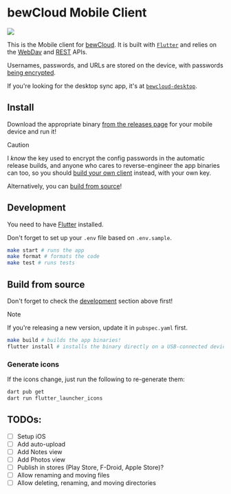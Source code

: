 # bewCloud Mobile Client

[![](https://github.com/bewcloud/bewcloud-mobile/workflows/Run%20Tests/badge.svg)](https://github.com/bewcloud/bewcloud-mobile/actions?workflow=Run+Tests)

This is the Mobile client for [bewCloud](https://github.com/bewcloud/bewcloud). It is built with [`Flutter`](https://flutter.dev) and relies on the [WebDav](https://github.com/bewcloud/bewcloud/blob/main/routes/dav.tsx) and [REST](https://github.com/bewcloud/bewcloud/tree/main/routes/api/files) APIs.

Usernames, passwords, and URLs are stored on the device, with passwords [being encrypted](/lib/encryption.dart).

If you're looking for the desktop sync app, it's at [`bewcloud-desktop`](https://github.com/bewcloud/bewcloud-desktop).

## Install

Download the appropriate binary [from the releases page](https://github.com/bewcloud/bewcloud-mobile/releases) for your mobile device and run it!

> [!CAUTION]
> I _know_ the key used to encrypt the config passwords in the automatic release builds, and anyone who cares to reverse-engineer the app binaries can too, so you should [build your own client](#build-from-source) instead, with your own key.

Alternatively, you can [build from source](#build-from-source)!

## Development

You need to have [Flutter](https://docs.flutter.dev/get-started/install) installed.

Don't forget to set up your `.env` file based on `.env.sample`.

```sh
make start # runs the app
make format # formats the code
make test # runs tests
```

## Build from source

Don't forget to check the [development](#development) section above first!

> [!NOTE]
> If you're releasing a new version, update it in `pubspec.yaml` first.

```sh
make build # builds the app binaries!
flutter install # installs the binary directly on a USB-connected device
```

### Generate icons

If the icons change, just run the following to re-generate them:

```sh
dart pub get
dart run flutter_launcher_icons
```

## TODOs:

- [ ] Setup iOS
- [ ] Add auto-upload
- [ ] Add Notes view
- [ ] Add Photos view
- [ ] Publish in stores (Play Store, F-Droid, Apple Store)?
- [ ] Allow renaming and moving files
- [ ] Allow deleting, renaming, and moving directories
